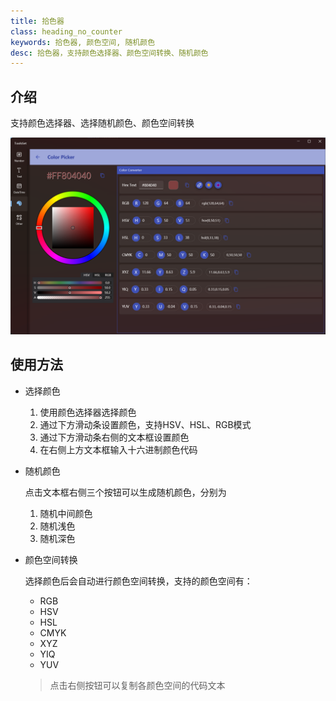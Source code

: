 ```yaml
---
title: 拾色器
class: heading_no_counter
keywords: 拾色器, 颜色空间, 随机颜色
desc: 拾色器，支持颜色选择器、颜色空间转换、随机颜色
---
```


## 介绍

支持颜色选择器、选择随机颜色、颜色空间转换

![](../../assets/images/ToolsSet/TSMColorPicker.png)

## 使用方法

* 选择颜色
  
  1. 使用颜色选择器选择颜色
  2. 通过下方滑动条设置颜色，支持HSV、HSL、RGB模式
  3. 通过下方滑动条右侧的文本框设置颜色
  4. 在右侧上方文本框输入十六进制颜色代码

* 随机颜色

  点击文本框右侧三个按钮可以生成随机颜色，分别为
  1. 随机中间颜色
  2. 随机浅色
  3. 随机深色

* 颜色空间转换

  选择颜色后会自动进行颜色空间转换，支持的颜色空间有：
  * RGB
  * HSV
  * HSL
  * CMYK
  * XYZ
  * YIQ
  * YUV
  > 点击右侧按钮可以复制各颜色空间的代码文本

